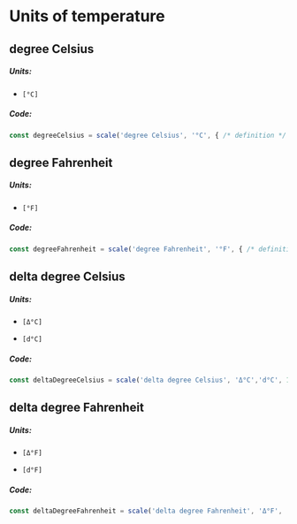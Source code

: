 Units of temperature
===

degree Celsius
---

##### Units:

- ```[°C]```

##### Code:

```ts
const degreeCelsius = scale('degree Celsius', '°C', { /* definition */ });
```


degree Fahrenheit
---

##### Units:

- ```[°F]```

##### Code:

```ts
const degreeFahrenheit = scale('degree Fahrenheit', '°F', { /* definition */ });
```


delta degree Celsius
---

##### Units:

- ```[Δ°C]```

- ```[d°C]```

##### Code:

```ts
const deltaDegreeCelsius = scale('delta degree Celsius', 'Δ°C','d°C', 1, kelvin);
```


delta degree Fahrenheit
---

##### Units:

- ```[Δ°F]```

- ```[d°F]```

##### Code:

```ts
const deltaDegreeFahrenheit = scale('delta degree Fahrenheit', 'Δ°F', 'd°F', 5/9, kelvin);
```
